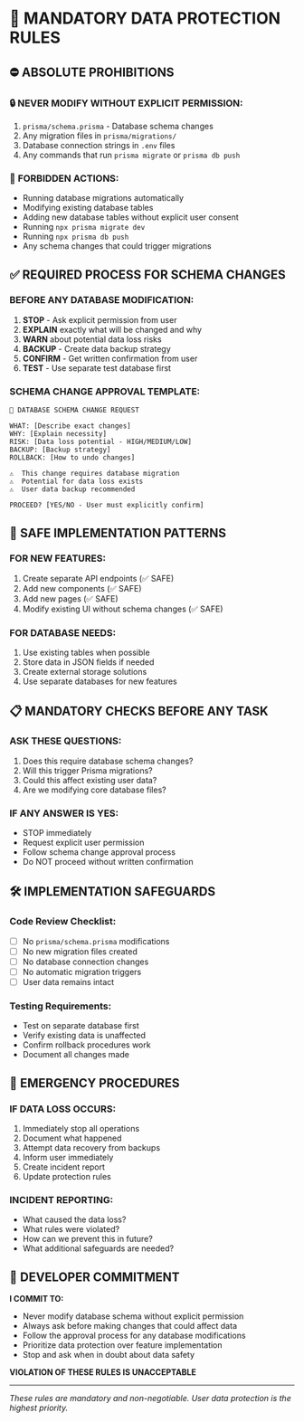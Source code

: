 # 🚨 MANDATORY DATA PROTECTION RULES

## ⛔ **ABSOLUTE PROHIBITIONS**

### 🔒 **NEVER MODIFY WITHOUT EXPLICIT PERMISSION:**
1. `prisma/schema.prisma` - Database schema changes
2. Any migration files in `prisma/migrations/`
3. Database connection strings in `.env` files
4. Any commands that run `prisma migrate` or `prisma db push`

### 🚫 **FORBIDDEN ACTIONS:**
- Running database migrations automatically
- Modifying existing database tables
- Adding new database tables without explicit user consent
- Running `npx prisma migrate dev`
- Running `npx prisma db push`
- Any schema changes that could trigger migrations

## ✅ **REQUIRED PROCESS FOR SCHEMA CHANGES**

### **BEFORE ANY DATABASE MODIFICATION:**
1. **STOP** - Ask explicit permission from user
2. **EXPLAIN** exactly what will be changed and why
3. **WARN** about potential data loss risks
4. **BACKUP** - Create data backup strategy
5. **CONFIRM** - Get written confirmation from user
6. **TEST** - Use separate test database first

### **SCHEMA CHANGE APPROVAL TEMPLATE:**
```
🚨 DATABASE SCHEMA CHANGE REQUEST

WHAT: [Describe exact changes]
WHY: [Explain necessity]
RISK: [Data loss potential - HIGH/MEDIUM/LOW]
BACKUP: [Backup strategy]
ROLLBACK: [How to undo changes]

⚠️  This change requires database migration
⚠️  Potential for data loss exists
⚠️  User data backup recommended

PROCEED? [YES/NO - User must explicitly confirm]
```

## 🔧 **SAFE IMPLEMENTATION PATTERNS**

### **FOR NEW FEATURES:**
1. Create separate API endpoints (✅ SAFE)
2. Add new components (✅ SAFE)
3. Add new pages (✅ SAFE)
4. Modify existing UI without schema changes (✅ SAFE)

### **FOR DATABASE NEEDS:**
1. Use existing tables when possible
2. Store data in JSON fields if needed
3. Create external storage solutions
4. Use separate databases for new features

## 📋 **MANDATORY CHECKS BEFORE ANY TASK**

### **ASK THESE QUESTIONS:**
1. Does this require database schema changes?
2. Will this trigger Prisma migrations?
3. Could this affect existing user data?
4. Are we modifying core database files?

### **IF ANY ANSWER IS YES:**
- STOP immediately
- Request explicit user permission
- Follow schema change approval process
- Do NOT proceed without written confirmation

## 🛠️ **IMPLEMENTATION SAFEGUARDS**

### **Code Review Checklist:**
- [ ] No `prisma/schema.prisma` modifications
- [ ] No new migration files created
- [ ] No database connection changes
- [ ] No automatic migration triggers
- [ ] User data remains intact

### **Testing Requirements:**
- Test on separate database first
- Verify existing data is unaffected
- Confirm rollback procedures work
- Document all changes made

## 🚨 **EMERGENCY PROCEDURES**

### **IF DATA LOSS OCCURS:**
1. Immediately stop all operations
2. Document what happened
3. Attempt data recovery from backups
4. Inform user immediately
5. Create incident report
6. Update protection rules

### **INCIDENT REPORTING:**
- What caused the data loss?
- What rules were violated?
- How can we prevent this in future?
- What additional safeguards are needed?

## 📝 **DEVELOPER COMMITMENT**

**I COMMIT TO:**
- Never modify database schema without explicit permission
- Always ask before making changes that could affect data
- Follow the approval process for any database modifications
- Prioritize data protection over feature implementation
- Stop and ask when in doubt about data safety

**VIOLATION OF THESE RULES IS UNACCEPTABLE**

---
*These rules are mandatory and non-negotiable. User data protection is the highest priority.*